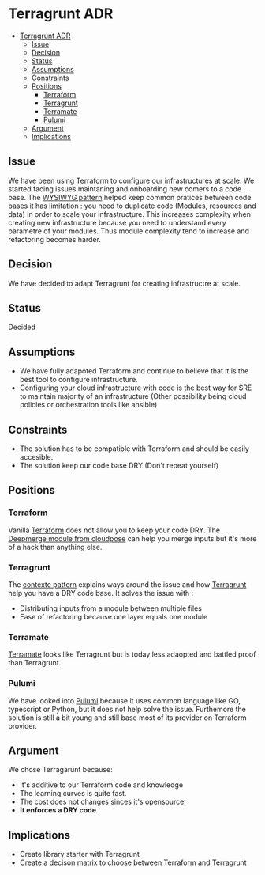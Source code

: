 # Terragrunt ADR

- [Terragrunt ADR](#terragrunt-adr)
  - [Issue](#issue)
  - [Decision](#decision)
  - [Status](#status)
  - [Assumptions](#assumptions)
  - [Constraints](#constraints)
  - [Positions](#positions)
    - [Terraform](#terraform)
    - [Terragrunt](#terragrunt)
    - [Terramate](#terramate)
    - [Pulumi](#pulumi)
  - [Argument](#argument)
  - [Implications](#implications)

## Issue

We have been using Terraform to configure our infrastructures at scale. We started facing issues maintaning and onboarding new comers to a code base.
The [WYSIWYG pattern](../wysiwg_patterns.md) helped keep common pratices between code bases it has limitation : you need to duplicate code (Modules, resources and data) in order to scale your infrastructure.
This increases complexity when creating new infrastructure because you need to understand every parametre of your modules. Thus module complexity tend to increase and refactoring becomes harder.

## Decision

We have decided to adapt Terragrunt for creating infrastructre at scale.

## Status

Decided

## Assumptions

- We have fully adapoted Terraform and continue to believe that it is the best tool to configure infrastructure.
- Configuring your cloud infrastructure with code is the best way for SRE to maintain majority of an infrastructure (Other possibility being cloud policies or orchestration tools like ansible)

## Constraints

- The solution has to be compatible with Terraform and should be easily accesible.
- The solution keep our code base DRY (Don't repeat yourself)

## Positions

### Terraform

Vanilla [Terraform](https://www.terraform.io/) does not allow you to keep your code DRY. The [Deepmerge module from cloudpose](https://github.com/cloudposse/terraform-yaml-config/tree/0.2.0/modules/deepmerge) can help you merge inputs but it's more of a hack than anything else.

### Terragrunt

The [contexte pattern](../context_pattern.md) explains ways around the issue and how [Terragrunt](https://terragrunt.gruntwork.io/) help you have a DRY code base.
It solves the issue with :

- Distributing inputs from a module between multiple files
- Ease of refactoring because one layer equals one module

### Terramate

[Terramate](https://github.com/mineiros-io/terramate) looks like Terragrunt but is today less adaopted and battled proof than Terragrunt.

### Pulumi

We have looked into [Pulumi](https://www.pulumi.com/) because it uses common language like GO, typescript or Python, but it does not help solve the issue. Furthemore the solution is still a bit young and still base most of its provider on Terraform provider.

## Argument

We chose Terragarunt because:

- It's additive to our Terraform code and knowledge
- The learning curves is quite fast.
- The cost does not changes sinces it's opensource.
- **It enforces a DRY code**

## Implications

- Create library starter with Terragrunt
- Create a decison matrix to choose between Terraform and Terragrunt
